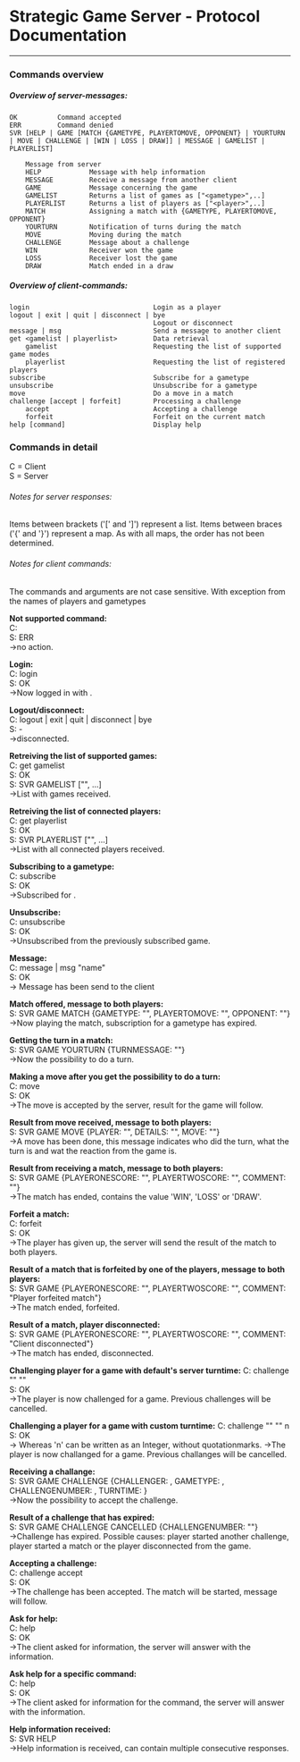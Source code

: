 # Strategic Game Server - Protocol Documentation
---

### Commands overview
##### Overview of server-messages:

```
OK          Command accepted
ERR         Command denied
SVR [HELP | GAME [MATCH {GAMETYPE, PLAYERTOMOVE, OPPONENT} | YOURTURN | MOVE | CHALLENGE | [WIN | LOSS | DRAW]] | MESSAGE | GAMELIST | PLAYERLIST]

	Message from server
    HELP            Message with help information
    MESSAGE			Receive a message from another client
    GAME            Message concerning the game
    GAMELIST 		Returns a list of games as ["<gametype>",..]
    PLAYERLIST 		Returns a list of players as ["<player>",..]
    MATCH           Assigning a match with {GAMETYPE, PLAYERTOMOVE, OPPONENT}
    YOURTURN        Notification of turns during the match
    MOVE            Moving during the match
    CHALLENGE       Message about a challenge
    WIN             Receiver won the game
    LOSS            Receiver lost the game
    DRAW            Match ended in a draw
```
##### Overview of client-commands:
```
login           					Login as a player
logout | exit | quit | disconnect | bye
		        					Logout or disconnect
message | msg						Send a message to another client
get <gamelist | playerlist>			Data retrieval
	gamelist            			Requesting the list of supported 							game modes
	playerlist          			Requesting the list of registered players
subscribe							Subscribe for a gametype
unsubscribe         				Unsubscribe for a gametype
move                				Do a move in a match
challenge [accept | forfeit]		Processing a challenge
	accept              			Accepting a challenge
	forfeit							Forfeit on the current match
help [command]						Display help
```

### Commands in detail

C = Client  
S = Server

###### Notes for server responses:
Items between brackets ('[' and ']') represent a list.
Items between braces ('{' and '}') represent a map. As with all maps, the order has not been determined.

###### Notes for client commands:
The commands and arguments are not case sensitive. With exception from the names of players and gametypes

**Not supported command:**  
C: <not supported command>  
S: ERR <reason>  
->no action.  

**Login:**  
C: login <player>  
S: OK  
->Now logged in with <player>.  

**Logout/disconnect:**  
C: logout | exit | quit | disconnect | bye  
S: -  
->disconnected.  

**Retreiving the list of supported games:**  
C: get gamelist  
S: OK  
S: SVR GAMELIST ["<gametype>", ...]  
->List with games received.  

**Retreiving the list of connected players:**  
C: get playerlist  
S: OK  
S: SVR PLAYERLIST ["<player>", ...]  
->List with all connected players received.  

**Subscribing to a gametype:**  
C: subscribe <gametype>  
S: OK  
->Subscribed for <gametype>.  

**Unsubscribe:**  
C: unsubscribe  
S: OK  
->Unsubscribed from the previously subscribed game.  

**Message:**  
C: message | msg "name" <the message>  
S: OK  
-> Message has been send to the client

**Match offered, message to both players:**  
S: SVR GAME MATCH {GAMETYPE: "<gametype>", PLAYERTOMOVE: "<name player1>", OPPONENT: "<name opponent>"}  
->Now playing the match, subscription for a gametype has expired.  

**Getting the turn in a match:**  
S: SVR GAME YOURTURN {TURNMESSAGE: "<message for this turn>"}  
->Now the possibility to do a turn.  

**Making a move after you get the possibility to do a turn:**  
C: move <move>  
S: OK  
->The move is accepted by the server, result for the game will follow.  

**Result from move received, message to both players:**  
S: SVR GAME MOVE {PLAYER: "<player>", DETAILS: "<reaction on move>", MOVE: "<move>"}  
->A move has been done, this message indicates who did the turn, what the turn is and wat the reaction from the game is.  

**Result from receiving a match, message to both players:**  
S: SVR GAME <player result> {PLAYERONESCORE: "<score player1>", PLAYERTWOSCORE: "<score player2>", COMMENT: "<comment on the result>"}  
->The match has ended, <player result> contains the value 'WIN', 'LOSS' or 'DRAW'.  

**Forfeit a match:**   
C: forfeit  
S: OK  
->The player has given up, the server will send the result of the match to both players.  

**Result of a match that is forfeited by one of the players, message to both players:**  
S: SVR GAME <player result> {PLAYERONESCORE: "<score player1>", PLAYERTWOSCORE: "<score player2>", COMMENT: "Player forfeited match"}  
->The match ended, <player> forfeited.   

**Result of a match, player disconnected:**  
S: SVR GAME <speler result> {PLAYERONESCORE: "<score player1>", PLAYERTWOSCORE: "<score player2>", COMMENT: "Client disconnected"}  
->The match has ended, <player> disconnected.  

**Challenging player for a game with default's server turntime:**
C: challenge "<player>" "<gametype>"  
S: OK  
->The player is now challenged for a game. Previous challenges will be cancelled.  

**Challenging a player for a game with custom turntime:**
C: challenge "<player>" "<gametype>" n  
S: OK  
-> Whereas 'n' can be written as an Integer, without quotationmarks.
->The player is now challanged for a game. Previous challanges will be cancelled.

**Receiving a challange:**  
S: SVR GAME CHALLENGE {CHALLENGER: <player>, GAMETYPE: <gametype>, CHALLENGENUMBER: <challangenumber>, TURNTIME: <turntime>}  
->Now the possibility to accept the challenge.

**Result of a challenge that has expired:**  
S: SVR GAME CHALLENGE CANCELLED {CHALLENGENUMBER: "<challenge number>"}  
->Challenge has expired. Possible causes: player started another challenge, player started a match or the player disconnected from the game.  

**Accepting a challenge:**  
C: challenge accept <challenge number>  
S: OK  
->The challenge has been accepted. The match will be started, message will follow.  

**Ask for help:**  
C: help  
S: OK  
->The client asked for information, the server will answer with the information.  

**Ask help for a specific command:**  
C: help <command>  
S: OK  
->The client asked for information for the <command> command, the server will answer with the information.  

**Help information received:**  
S: SVR HELP <help information>  
->Help information is received, can contain multiple consecutive responses.  
